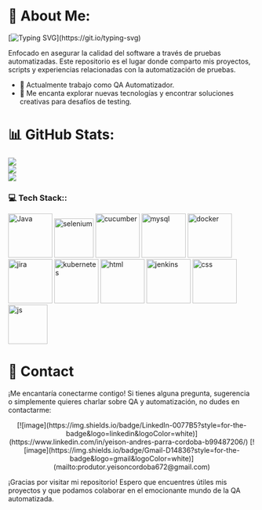 # 💫 About Me:

[![Typing SVG](https://readme-typing-svg.herokuapp.com?font=Architects+Daughter&color=7AF79A&size=30&lines=Hey!+Soy+YeisonCordoba!;Soy+un+QA+Automatizado...)](https://git.io/typing-svg)

Enfocado en asegurar la calidad del software a través de pruebas automatizadas. Este repositorio es el lugar donde comparto mis proyectos, scripts y experiencias relacionadas con la automatización de pruebas.
- 💼 Actualmente trabajo como QA Automatizador.
- 🚀 Me encanta explorar nuevas tecnologías y encontrar soluciones creativas para desafíos de testing.

 # 📊 GitHub Stats:
![](https://github-readme-stats.vercel.app/api?username=yapcc00&theme=dark&hide_border=false&include_all_commits=false&count_private=false)<br/>
![](https://github-readme-streak-stats.herokuapp.com/?user=yapcc00&theme=dark&hide_border=false)<br/>
![](https://github-readme-stats.vercel.app/api/top-langs/?username=yapcc00&theme=dark&hide_border=false&include_all_commits=false&count_private=false&layout=compact)



<h3>💻 Tech Stack::</h3>
<img aling="left" alt="Java" width="90px" style="padding-right10px:" src="https://cdn.jsdelivr.net/gh/devicons/devicon/icons/java/java-original-wordmark.svg" /> <img aling="left" alt="selenium" width="80px" style="padding-right10px:" src="https://cdn.jsdelivr.net/gh/devicons/devicon/icons/selenium/selenium-original.svg"  />
<img aling="left" alt="cucumber" width="90px" style="padding-right10px:" src="https://cdn.jsdelivr.net/gh/devicons/devicon/icons/cucumber/cucumber-plain-wordmark.svg"  />
<img aling="left" alt="mysql" width="90px" style="padding-right10px:"  src="https://cdn.jsdelivr.net/gh/devicons/devicon/icons/mysql/mysql-original-wordmark.svg"  />
<img aling="left" alt="docker" width="90px" style="padding-right10px:"  src="https://cdn.jsdelivr.net/gh/devicons/devicon/icons/docker/docker-original-wordmark.svg" />
<img aling="left" alt="jira" width="90px" style="padding-right10px:"  src="https://cdn.jsdelivr.net/gh/devicons/devicon/icons/jira/jira-original-wordmark.svg" />
<img aling="left" alt="kubernetes" width="90px" style="padding-right10px:"  src="https://cdn.jsdelivr.net/gh/devicons/devicon/icons/kubernetes/kubernetes-plain-wordmark.svg" />
<img aling="left" alt="html" width="90px" style="padding-right10px:"  src="https://cdn.jsdelivr.net/gh/devicons/devicon/icons/html5/html5-original-wordmark.svg"  />
<img aling="left" alt="jenkins" width="90px" style="padding-right10px:"  src="https://cdn.jsdelivr.net/gh/devicons/devicon/icons/jenkins/jenkins-original.svg"  />
<img aling="left" alt="css" width="90px" style="padding-right10px:"  src="https://cdn.jsdelivr.net/gh/devicons/devicon/icons/css3/css3-original-wordmark.svg"  />
<img aling="left" alt="js" width="80px" style="padding-right10px:"  src="https://cdn.jsdelivr.net/gh/devicons/devicon/icons/javascript/javascript-original.svg" />

          


# 📱 Contact
¡Me encantaría conectarme contigo! Si tienes alguna pregunta, sugerencia o simplemente quieres charlar sobre QA y automatización, no dudes en contactarme:

<div align="center">
[![image](https://img.shields.io/badge/LinkedIn-0077B5?style=for-the-badge&logo=linkedin&logoColor=white)](https://www.linkedin.com/in/yeison-andres-parra-cordoba-b99487206/)
[![image](https://img.shields.io/badge/Gmail-D14836?style=for-the-badge&logo=gmail&logoColor=white)](mailto:produtor.yeisoncordoba672@gmail.com)
</div>



¡Gracias por visitar mi repositorio! Espero que encuentres útiles mis proyectos y que podamos colaborar en el emocionante mundo de la QA automatizada.
